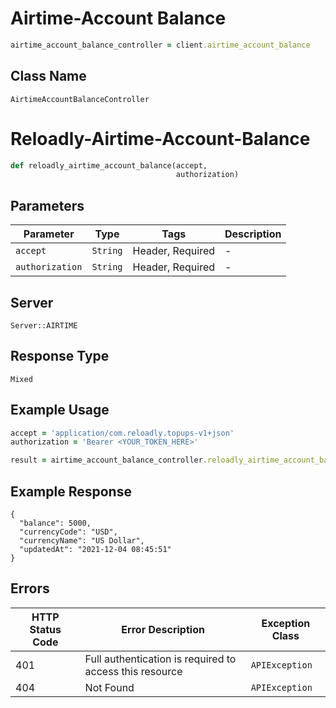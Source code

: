 # Airtime-Account Balance

```ruby
airtime_account_balance_controller = client.airtime_account_balance
```

## Class Name

`AirtimeAccountBalanceController`


# Reloadly-Airtime-Account-Balance

```ruby
def reloadly_airtime_account_balance(accept,
                                     authorization)
```

## Parameters

| Parameter | Type | Tags | Description |
|  --- | --- | --- | --- |
| `accept` | `String` | Header, Required | - |
| `authorization` | `String` | Header, Required | - |

## Server

`Server::AIRTIME`

## Response Type

`Mixed`

## Example Usage

```ruby
accept = 'application/com.reloadly.topups-v1+json'
authorization = 'Bearer <YOUR_TOKEN_HERE>'

result = airtime_account_balance_controller.reloadly_airtime_account_balance(accept, authorization)
```

## Example Response

```
{
  "balance": 5000,
  "currencyCode": "USD",
  "currencyName": "US Dollar",
  "updatedAt": "2021-12-04 08:45:51"
}
```

## Errors

| HTTP Status Code | Error Description | Exception Class |
|  --- | --- | --- |
| 401 | Full authentication is required to access this resource | `APIException` |
| 404 | Not Found | `APIException` |

